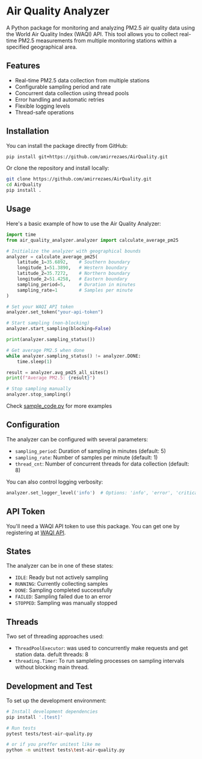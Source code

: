 # Air Quality Analyzer

A Python package for monitoring and analyzing PM2.5 air quality data using the World Air Quality Index (WAQI) API. This tool allows you to collect real-time PM2.5 measurements from multiple monitoring stations within a specified geographical area.

## Features

- Real-time PM2.5 data collection from multiple stations
- Configurable sampling period and rate
- Concurrent data collection using thread pools
- Error handling and automatic retries
- Flexible logging levels
- Thread-safe operations

## Installation

You can install the package directly from GitHub:

```bash
pip install git+https://github.com/amirrezaes/AirQuality.git
```

Or clone the repository and install locally:

```bash
git clone https://github.com/amirrezaes/AirQuality.git
cd AirQuality
pip install .
```

## Usage

Here's a basic example of how to use the Air Quality Analyzer:

```python
import time
from air_quality_analyzer.analyzer import calculate_average_pm25

# Initialize the analyzer with geographical bounds
analyzer = calculate_average_pm25(
    latitude_1=35.6892,    # Southern boundary
    longitude_1=51.3890,   # Western boundary
    latitude_2=35.7272,    # Northern boundary
    longitude_2=51.4258,   # Eastern boundary
    sampling_period=5,     # Duration in minutes
    sampling_rate=1        # Samples per minute
)

# Set your WAQI API token
analyzer.set_token("your-api-token")

# Start sampling (non-blocking)
analyzer.start_sampling(blocking=False)

print(analyzer.sampling_status())

# Get average PM2.5 when done
while analyzer.sampling_status() != analyzer.DONE:
    time.sleep(1)

result = analyzer.avg_pm25_all_sites()
print(f"Average PM2.5: {result}")

# Stop sampling manually
analyzer.stop_sampling()
```
Check [sample_code.py](https://github.com/amirrezaes/AirQuality/blob/main/sample_code.py) for more examples
## Configuration

The analyzer can be configured with several parameters:

- `sampling_period`: Duration of sampling in minutes (default: 5)
- `sampling_rate`: Number of samples per minute (default: 1)
- `thread_cnt`: Number of concurrent threads for data collection (default: 8)

You can also control logging verbosity:

```python
analyzer.set_logger_level('info')  # Options: 'info', 'error', 'critical'
```

## API Token

You'll need a WAQI API token to use this package. You can get one by registering at [WAQI API](https://aqicn.org/api/).

## States

The analyzer can be in one of these states:
- `IDLE`: Ready but not actively sampling
- `RUNNING`: Currently collecting samples
- `DONE`: Sampling completed successfully
- `FAILED`: Sampling failed due to an error
- `STOPPED`: Sampling was manually stopped

## Threads
Two set of threading approaches used:
- `ThreadPoolExecutor`: was used to concurrently make requests and get station data. defult threads: 8
- `threading.Timer`: To run sampleling processes on sampling intervals without blocking main thread. 

## Development and Test

To set up the development environment:

```bash
# Install development dependencies
pip install '.[test]'

# Run tests
pytest tests/test-air-quality.py

# or if you preffer unitest like me
python -m unittest tests\test-air-quality.py
```
